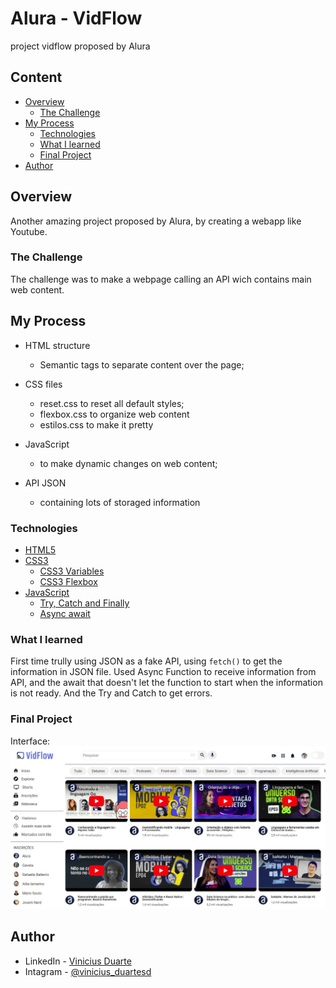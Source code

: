 # Alura - VidFlow
 project vidflow proposed by Alura

## Content

* [Overview](#overview) 
     * [The Challenge](#the-challenge)
* [My Process](#my-process)
     * [Technologies](#technologies)
     * [What I learned](#what-i-learned)
     * [Final Project](#final-project)
* [Author](#author)

## Overview

Another amazing project proposed by Alura, by creating a webapp like Youtube.

### The Challenge

The challenge was to make a webpage calling an API wich contains main web content.

## My Process

- HTML structure
    - Semantic tags to separate content over the page;

- CSS files
    - reset.css to reset all default styles;
    - flexbox.css to organize web content
    - estilos.css to make it pretty

- JavaScript
    - to make dynamic changes on web content;

- API JSON
    - containing lots of storaged information

### Technologies

- [HTML5](https://www.w3schools.com/)
- [CSS3](https://www.w3schools.com/css/default.asp)
    - [CSS3 Variables](https://www.w3schools.com/css/css3_variables.asp)
    - [CSS3 Flexbox](https://developer.mozilla.org/pt-BR/docs/Learn/CSS/CSS_layout/Flexbox)
- [JavaScript](https://developer.mozilla.org/pt-BR/docs/Web/JavaScript)
    - [Try, Catch and Finally](https://developer.mozilla.org/en-US/docs/Web/JavaScript/Reference/Statements/try...catch)
    - [Async await](https://developer.mozilla.org/pt-BR/docs/Web/JavaScript/Reference/Global_Objects/AsyncFunction)

### What I learned

First time trully using JSON as a fake API, using `fetch()` to get the information in JSON file.
Used Async Function to receive information from API, and the await that doesn't let the function to start when the information is not ready.
And the Try and Catch to get errors. 

### Final Project

Interface:
![vidflow](img/screenshot/vidflow.jpeg)

## Author

- LinkedIn - [Vinicius Duarte](https://www.linkedin.com/analytics/post-summary/urn:li:activity:7143273780763688960/)
- Intagram - [@vinicius_duartesd](https://www.instagram.com/vinicius_duartesd/)